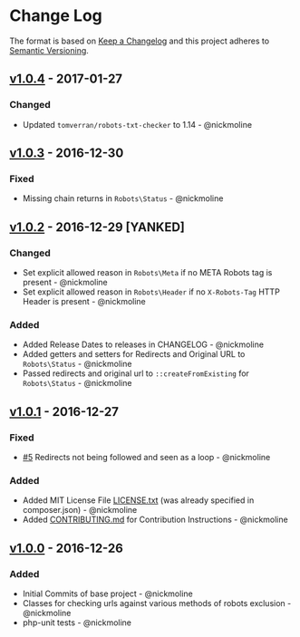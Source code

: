 # Change Log

The format is based on [Keep a Changelog](http://keepachangelog.com/)
and this project adheres to [Semantic Versioning](http://semver.org/).

## [v1.0.4] - 2017-01-27
### Changed
- Updated `tomverran/robots-txt-checker` to 1.14 - @nickmoline

## [v1.0.3] - 2016-12-30
### Fixed
- Missing chain returns in `Robots\Status` - @nickmoline

## [v1.0.2] - 2016-12-29 [YANKED]
### Changed
- Set explicit allowed reason in `Robots\Meta` if no META Robots tag is present - @nickmoline
- Set explicit allowed reason in `Robots\Header` if no `X-Robots-Tag` HTTP Header is present - @nickmoline
### Added
- Added Release Dates to releases in CHANGELOG - @nickmoline
- Added getters and setters for Redirects and Original URL to `Robots\Status` - @nickmoline
- Passed redirects and original url to `::createFromExisting` for `Robots\Status` - @nickmoline

## [v1.0.1] - 2016-12-27
### Fixed
- [#5](https://github.com/nickmoline/robots-checker/issues/5) Redirects not being followed and seen as a loop - @nickmoline
### Added
- Added MIT License File [LICENSE.txt](https://github.com/nickmoline/robots-checker/blob/master/LICENSE.txt) (was already specified in composer.json)  - @nickmoline
- Added [CONTRIBUTING.md](https://github.com/nickmoline/robots-checker/blob/master/CONTRIBUTING.md) for Contribution Instructions  - @nickmoline

## [v1.0.0] - 2016-12-26
### Added
- Initial Commits of base project - @nickmoline
- Classes for checking urls against various methods of robots exclusion - @nickmoline
- php-unit tests - @nickmoline

[Unreleased]: https://github.com/nickmoline/robots-checker
[v1.0.4]: https://github.com/nickmoline/robots-checker/releases/tag/v1.0.4
[v1.0.3]: https://github.com/nickmoline/robots-checker/releases/tag/v1.0.3
[v1.0.2]: https://github.com/nickmoline/robots-checker/releases/tag/v1.0.2
[v1.0.1]: https://github.com/nickmoline/robots-checker/releases/tag/v1.0.1
[v1.0.0]: https://github.com/nickmoline/robots-checker/releases/tag/v1.0.0
